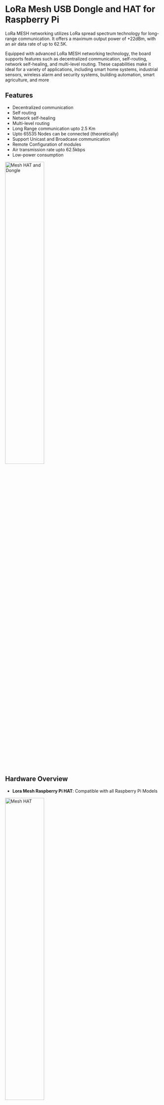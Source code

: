# LoRa Mesh USB Dongle and HAT for Raspberry Pi 

LoRa MESH networking utilizes LoRa spread spectrum technology for long-range communication. It offers a maximum output power of +22dBm, with an air data rate of up to 62.5K. 

Equipped with advanced LoRa MESH networking technology, the board supports features such as decentralized communication, self-routing, network self-healing, and multi-level routing. These capabilities make it ideal for a variety of applications, including smart home systems, industrial sensors, wireless alarm and security systems, building automation, smart agriculture, and more

## Features
- Decentralized communication
- Self routing
- Network self-healing
- Multi-level routing
- Long Range communication upto 2.5 Km
- Upto 65535 Nodes can be connected (theoretically)
- Support Unicast and Broadcase communication
- Remote Configuration of modules
- Air transmission rate upto 62.5kbps
- Low-power consumption

<img src="https://i.kickstarter.com/assets/047/307/118/559cc8a2d7f8a4074757b4b0a32a1c41_original.jpeg?fit=scale-down&origin=ugc&q=92&v=1731868114&width=680&sig=GXlYUJglp7fabnFZFjS3N9HSLERxbvzh4SOiqPcZm9I%3D" alt="Mesh HAT and Dongle" width="50%"/>

## Hardware Overview
- **Lora Mesh Raspberry Pi HAT**: Compatible with all Raspberry Pi Models
<img src="https://blogger.googleusercontent.com/img/b/R29vZ2xl/AVvXsEhDrJdN6geXsRcTNCT8rtlzwCDyTX2gNLxin0JOQVQgF8VnjiW3Zvp8bOZdDhNQibhjxhb1LesbrYUomOtYP7bvBxjb-9jRCzSULoCX1Em-FEjKA9HaQ15CfN7o-mA5BP6xzk0yZ8RQSdyY0vBl4LmXr2ARMhNA9GmZyrDYAWyGS4OD6IFkl1sqNy9dcck/s1600/Long%20Range%20MESH.jpg" alt="Mesh HAT" width="50%"/>

1. SMA Connector for the Antenna
2. USB-C: This can be used for power supply to the module or the data communication. For data communication the jumper settings must be set as the USB text.
3. Bootloader Button
4. Button 1 - Programmable button linked with Raspberry Pi GPIO PIN -
5. Module Rest Button
6. Button 2 - Programmable button linked with Raspberry Pi GPIO PIN -
7. Raspberry Pi Stacking header
8. 1.14" TFT display
9. LoRa Mesh Module
10. Jumper Settings for selecting the serial communication via USB or GPIO pins of Raspberry Pi

- **Lora Mesh USB Dongle**: Compatible with all single board computers/Windows/Linux/Mac computers
<img src="https://blogger.googleusercontent.com/img/b/R29vZ2xl/AVvXsEjimGkkRhyphenhyphenZ2xbkyBmzovxoRSoGXV1MVB9hCw7OE0lMUOFSjtgu3pcWOmV_kZNmeHzkpDRAAVTTjiME0o9XKAhu_aPbWTGHwzeR3oVG7b4C0EPzzv1RMO94-m9OBiHKpGM6LvCVm3rVLRq-vA6rAg-Bkn9i07kuvKdajaCRbU8yJ2wLRT7T8h5NSykFjCk/s1600/17.jpg" alt="Mesh Dongle" width="50%"/>

1. SMA connector for the Antenna
2. Module Reset Button
3. Bootloader Button
4. LoRa Mesh Module
5. USB-A for communication

## USB Driver
- **CH340**: The hardware is based on the CH340 chip, incase of driver you can download it from the official website. You can download the drivers for windows/Mac/linux using the below link.
https://www.wch-ic.com/downloads/CH341SER_ZIP.html#carousel-example-generic

## Table of Contents
1. [Documentation](Documentation/) - This directory contains the manual for AT-Commands of the module.
2. [Hardware](Hardware/) - This directory contains the STEP file and dimensional file of the hardwares.
3. [Software](Software/) - This directory contains all the codes like library and examples
4. [Tools](Tools/) - This directory contains serial communication tool (X-Com) for manual AT Commands

## Getting Started
### Clone the repository
To get started with this project, clone the repository:

   ```bash
   git clone https://github.com/theopengadget/lora_mesh.git
   ```

### Network Topology
The LoRa Mesh network adopts a decentralized structure and the entire network is composed of - Routing Nodes and Terminal Nodes
- **Routing Node**: Routing node receives data in the network for routing updates and data forwarding
- **Terminal Node**: Terminal nodes do not have routing functions and are generally deployed at the edge of the network
<img src="https://blogger.googleusercontent.com/img/b/R29vZ2xl/AVvXsEjmB7V7_tDHuGQ5AXGW-IyVleqwTMM_ni3qlPGpj3341psHMqlpaPzTeUGMKBBGumkNYhTRGI6FKxBVby2GC0EDFhUxqH1FLGOuYy7ZLen67MfJEkYC9KkCQq5uuWAUArwCG0NGKq3_opa7qfB4UriEBqNzIblatdJdWIVjU_wL1euamayhbPzl7OhnqvY/s1600/e%20routing.png" alt="Mesh Dongle" width="70%"/>

### Communication Modes
The network supports four communication methods - Unicast, Multicast, Broadcast and Anycast. 
You can choose different communication methods according to different application scenarios. Among them, unicast and broadcast are the simplest and most basic communication methods. 

- **Unicast mode**: This is like a point to point communication and for this mode you should know the address of the target module. The routes will be automatically established and request responses will be returned to determine the data transmission path.
- **Broadcast mode**: This method is used for broadcasting the data without knowing the address of the module. There is no need to establish a route, but all receiving
modules will forward the data again after receiving it. The module's built-in CSMA avoidance mechanism and broadcast filtering mechanism can effectively prevent data collision and secondary forwarding.
- **Multicast mode**: This communication method requires group management of target modules in advance. All target modules need to be grouped in advance using commands. Group can be understood as a public address, and each module can set up to 8 group addresses. Also, Routing needs to be re-established every time. It is recommended that the interval between consecutive multicast initiations be about 5 seconds.
- **Anycast Mode**: This communication is generally used for communication between different networks, and different networks have different network identification codes. Unicast, multicast, and broadcast communication methods cannot directly interact with data between networks. In this case, anycast can be used to interact with data between different networks. Anycast communication can send data to a single or all nodes within the single-hop coverage according to the set target address. Data cannot be relayed and responded to in anycast mode.

<img src="https://blogger.googleusercontent.com/img/b/R29vZ2xl/AVvXsEhNGjFXQMeVvU9D3qW-cVq524wn_YzU-8nZk3c2k7qugF8yLD10heNsHq4uk4zGb63Di0pDHR4FoiAmZ3jfOdtuObwE7aFseeKbsLrWU6sFiq2l-Jd-G6LKugmEfCjRUjw29xyu7Tgfntz5AdWgIE3bb9I2UQON3EOkmEp5UWvBEvFWg8phKqir9EbkIkQ/s1600/Broadcast.png" alt="Mesh Dongle" width="50%"/>

### Manual Configuration of the Module
Using RF settings tool [Tools](Tools/), you can easily configure all the parameters of the module. GUI is very simple and easy to use. For more information you can checkout the below link:

[Video - Manual Configruation](https://www.youtube.com/watch?v=xOnc09Wzqpg)

### Serial Communication Tool (X-Com) for AT Commands
This is serial communication tool  [Tools](Tools/) showed in the documents for sending AT commands to the module. You can also use any serial software. For more information you can checkout the below link:

[Video - Serial Communication Tool](https://www.youtube.com/watch?v=vb755sMvFL4)

### Getting started
Checkout the getting started video

[Video - Serial Communication Tool](https://www.youtube.com/watch?v=TZCwZCeo3cA)





